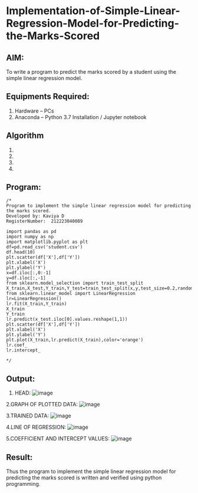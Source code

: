 # Implementation-of-Simple-Linear-Regression-Model-for-Predicting-the-Marks-Scored

## AIM:
To write a program to predict the marks scored by a student using the simple linear regression model.

## Equipments Required:
1. Hardware – PCs
2. Anaconda – Python 3.7 Installation / Jupyter notebook

## Algorithm
1. 
2. 
3. 
4. 

## Program:
```
/*
Program to implement the simple linear regression model for predicting the marks scored.
Developed by: Kaviya D
RegisterNumber:  212223040089

import pandas as pd
import numpy as np
import matplotlib.pyplot as plt
df=pd.read_csv('student.csv')
df.head(10)
plt.scatter(df['X'],df['Y'])
plt.xlabel('X')
plt.ylabel('Y')
x=df.iloc[:,0:-1]
y=df.iloc[:,-1]
from sklearn.model_selection import train_test_split
X_train,X_test,Y_train,Y_test=train_test_split(x,y,test_size=0.2,random_state=0)
from sklearn.linear_model import LinearRegression
lr=LinearRegression()
lr.fit(X_train,Y_train)
X_train
Y_train
lr.predict(x_test.iloc[0].values.reshape(1,1))
plt.scatter(df['X'],df['Y'])
plt.xlabel('X')
plt.ylabel('Y')
plt.plot(X_train,lr.predict(X_train),color='orange')
lr.coef_
lr.intercept_

*/
```

## Output:
1. HEAD:
   ![image](https://github.com/user-attachments/assets/df5863f0-df0a-488b-bb64-b2270bbf1401)

   
2.GRAPH OF PLOTTED DATA:
![image](https://github.com/user-attachments/assets/14d27aa6-a387-44d7-9b96-9d95056efc18)


3.TRAINED DATA:
![image](https://github.com/user-attachments/assets/f6fd8ee0-ddcb-4a4c-bab8-2229e270a4e8)


4.LINE OF REGRESSION:
![image](https://github.com/user-attachments/assets/6c84fdfe-2a1e-4e43-91f6-e53a04bf5e96)


5.COEFFICIENT AND INTERCEPT VALUES:
![image](https://github.com/user-attachments/assets/a6e1db72-cd22-4b12-b61e-6501be2dae42)


## Result:
Thus the program to implement the simple linear regression model for predicting the marks scored is written and verified using python programming.
